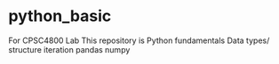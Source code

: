 # python_basic
For CPSC4800 Lab
This repository is Python fundamentals
Data types/ structure 
iteration
pandas
numpy
